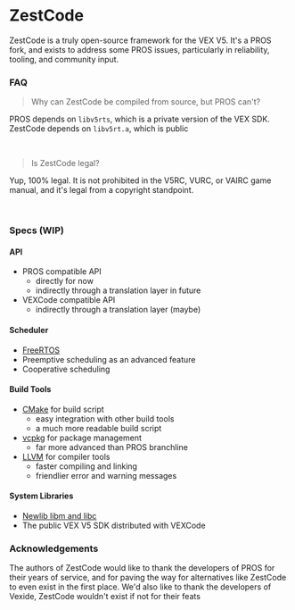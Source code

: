 # ZestCode

ZestCode is a truly open-source framework for the VEX V5. It's a PROS fork, and exists to address some PROS issues, particularly in reliability, tooling, and community input.

### FAQ

> Why can ZestCode be compiled from source, but PROS can't?

PROS depends on `libv5rts`, which is a private version of the VEX SDK. ZestCode depends on `libv5rt.a`, which is public

<br>

> Is ZestCode legal?

Yup, 100% legal. It is not prohibited in the V5RC, VURC, or VAIRC game manual, and it's legal from a copyright standpoint.

<br>

### Specs (WIP)

#### API

- PROS compatible API
  - directly for now
  - indirectly through a translation layer in future
- VEXCode compatible API
  - indirectly through a translation layer (maybe)

#### Scheduler

- [FreeRTOS](https://www.freertos.org/)
- Preemptive scheduling as an advanced feature
- Cooperative scheduling

#### Build Tools

- [CMake](https://cmake.org/) for build script
  - easy integration with other build tools
  - a much more readable build script
- [vcpkg](https://vcpkg.io/en/) for package management
  - far more advanced than PROS branchline
- [LLVM](https://llvm.org/) for compiler tools
  - faster compiling and linking
  - friendlier error and warning messages

#### System Libraries

- [Newlib libm and libc](https://sourceware.org/newlib/)
- The public VEX V5 SDK distributed with VEXCode

### Acknowledgements

The authors of ZestCode would like to thank the developers of PROS for their years of service, and for paving the way for alternatives like ZestCode to even exist in the first place. We'd also like to thank the developers of Vexide, ZestCode wouldn't exist if not for their feats
